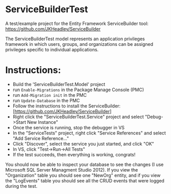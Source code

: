 # ServiceBuilderTest
A test/example project for the Entity Framework ServiceBuilder tool: https://github.com/JKHeadley/ServiceBuilder

The ServiceBuilderTest model represents an application privileges framework in which users, groups, and organizations can be assigned privileges specific to individual applications. 

# Instructions:
- Build the 'ServiceBuilderTest.Model' project
- run `Enable-Migrations` in the Package Manage Console (PMC)
- run `Add-Migration init` in the PMC
- run `Update-Database` in the PMC
- Follow the instructions to install the ServiceBuilder: [https://github.com/JKHeadley/ServiceBuilder]
- Right click the "ServiceBuilderTest.Service" project and select "Debug->Start New Instance"
- Once the service is running, stop the debugger in VS
- In the "ServiceTests" project, right click "Service References" and select "Add Service Reference..."
- Click "Discover", select the service you just started, and click "OK"
- In VS, click "Test->Run->All Tests"
- If the test succeeds, then everything is working, congrats!

You should now be able to inspect your database to see the changes (I use Microsoft SQL Server Managment Studio 2012).  If you view the "Organization" table you should see one "NewOrg" entity, and if you view the "LogEvents" table you should see all the CRUD events that were logged during the test.
